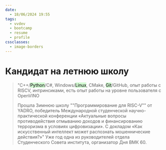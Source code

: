 ```yaml
---
date:
  - 18/06/2024 19:55
tags:
  - vvdev
  - bootcamp
  - resume
  - profile
cssclasses:
  - image-borders
---
```

# Кандидат на летнюю школу

>"C++/<mark style="background: #BBFABBA6;">Python</mark>/C#, Windows/<mark style="background: #BBFABBA6;">Linux</mark>, CMake, <mark style="background: #BBFABBA6;">Git</mark>/GitHub, опыт работы с RISCV, интринсиками, есть опыт работы на уровне пользователя с OpenVINO
>
>Прошла Зимнюю школу ""Программирование для RISC-V"" от YADRO, победитель Международной студенческой научно-практической конференции «Актуальные вопросы противодействия отмыванию доходов и финансированию терроризма в условиях цифровизации». С докладом «Как искусственный интеллект может распознать мошеннические действия?»" Уже год одна из руководителей отдела Студенческого Совета института, организатор Дня ВМК 60.
